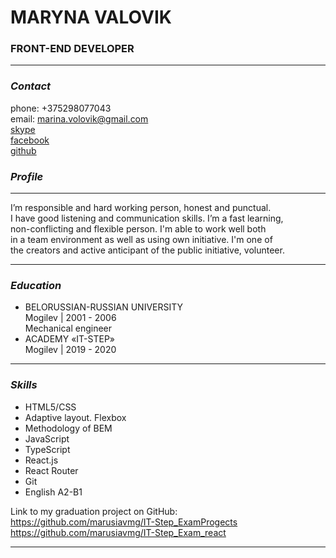 # MARYNA VALOVIK

### FRONT-END DEVELOPER 
***
### *Contact*
phone: +375298077043<br>
email: marina.volovik@gmail.com<br>
[skype](https://join.skype.com/invite/iKVOrrcjqe67)<br>
[facebook](https://www.facebook.com/marina.volovik.10)<br>
[github]( https://github.com/marusiavmg
)<br>

### *Profile*
***
I’m responsible and hard working person, honest and punctual. <br>I have good listening and communication skills. I’m a fast learning, <br>non-conflicting and flexible person. I'm able to work well both <br> in a team
environment as well as using own initiative. I'm one of <br> the creators and
active anticipant of the public initiative, volunteer.
***
### *Education*
* BELORUSSIAN-RUSSIAN UNIVERSITY <br>
Mogilev | 2001 - 2006<br>
Mechanical engineer<br>
* ACADEMY «IT-STEP»<br>
Mogilev | 2019 - 2020
***
### *Skills*
* HTML5/CSS
* Adaptive layout. Flexbox
* Methodology of BEM
* JavaScript
* TypeScript
* React.js
* React Router
* Git
* English А2-В1

Link to my graduation project on GitHub: <br>
https://github.com/marusiavmg/IT-Step_ExamProgects <br>
https://github.com/marusiavmg/IT-Step_Exam_react
***
